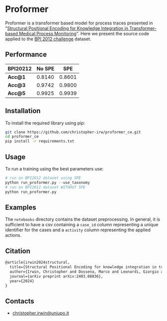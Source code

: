 # Proformer

Proformer is a transformer based model for process traces presented in "[Structural Positional Encoding for Knowledge Integration in Transformer-based Medical Process Monitoring](https://arxiv.org/abs/2403.08836)". Here we present the source code applied to the [BPI 2012 challenge](10.4121/uuid:0c60edf1-6f83-4e75-9367-4c63b3e9d5bb) dataset.

## Performance

|  BPI20212   |    No SPE   |      SPE      |
|-------------|-------------|---------------|
| **Acc@1**       | 0.8140      | 0.8601        |
| **Acc@3**       | 0.9742      | 0.9800        |
| **Acc@5**       | 0.9925      | 0.9939        |



## Installation

To install the required library using pip:

```bash
git clone https://github.com/christopher-irw/proformer_ce.git
cd proformer_ce
pip install -r requirements.txt
```

## Usage

To run a training using the best parameters use:

```python
# run on BPI2012 dataset using SPE
python run_proformer.py --use_taxonomy
# run on BPI2012 dataset WITHOUT SPE    
python run_proformer.py 
```

## Examples

The `notebooks` directory contains the dataset preprocessing. In general, it is sufficient to have a csv containing a `case_id` column representing a unique identifier for the cases and a `activity` column representing the applied actions.

## Citation

```latex
@article{irwin2024structural,
  title={Structural Positional Encoding for knowledge integration in transformer-based medical process monitoring},
  author={Irwin, Christopher and Dossena, Marco and Leonardi, Giorgio and Montani, Stefania},
  journal={arXiv preprint arXiv:2403.08836},
  year={2024}
}
```

## Contacts

- christopher.irwin@uniupo.it

